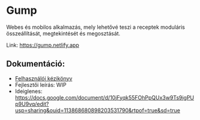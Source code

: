 # Gump
Webes és mobilos alkalmazás, mely lehetővé teszi a receptek moduláris összeállítását, megtekintését és megosztását.

Link: https://gump.netlify.app

## Dokumentáció:
- [Felhasználói kézikönyv](https://github.com/14A-A-Lyedlik-Devs/gump-docs/blob/main/manual.md)
- Fejlesztői leírás: WIP
- Ideiglenes: https://docs.google.com/document/d/10jFyqk55FOhPpQUx3w9Ts9igPUp9U9vq/edit?usp=sharing&ouid=113868680898203531790&rtpof=true&sd=true
